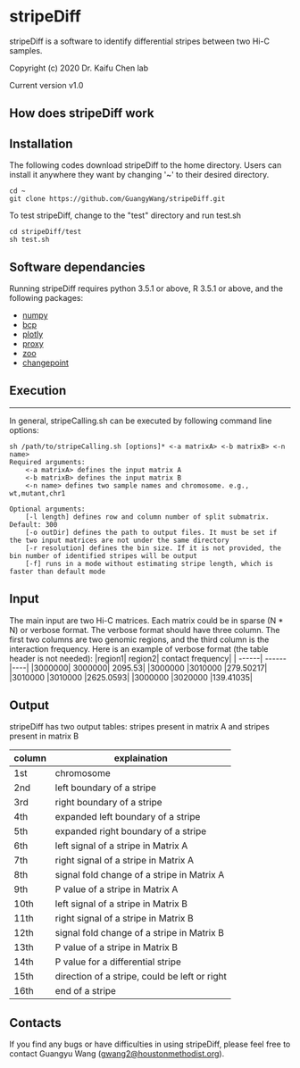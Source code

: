 # stripeDiff
stripeDiff is a software to identify differential stripes between two Hi-C samples. 

Copyright (c) 2020 Dr. Kaifu Chen lab

Current version v1.0


## How does stripeDiff work


## Installation
The following codes download stripeDiff to the home directory. Users can install it anywhere they want by changing '~' to their desired directory.

    cd ~
    git clone https://github.com/GuangyWang/stripeDiff.git
    
To test stripeDiff, change to the "test" directory and run test.sh

    cd stripeDiff/test
    sh test.sh


## Software dependancies
Running stripeDiff requires python 3.5.1 or above, R 3.5.1 or above, and the following packages:
- [numpy](https://numpy.org)
- [bcp](https://cran.r-project.org/web/packages/bcp/index.html)
- [plotly](https://cran.r-project.org/web/packages/plotly/index.html)
- [proxy](https://cran.r-project.org/web/packages/proxy/index.html)
- [zoo](https://cran.r-project.org/web/packages/zoo/index.html)
- [changepoint](https://cran.r-project.org/web/packages/changepoint/index.html)


## Execution
----------
In general, stripeCalling.sh can be executed by following command line options:

    sh /path/to/stripeCalling.sh [options]* <-a matrixA> <-b matrixB> <-n name>
    Required arguments:
        <-a matrixA> defines the input matrix A
        <-b matrixB> defines the input matrix B
        <-n name> defines two sample names and chromosome. e.g., wt,mutant,chr1
    
    Optional arguments:
        [-l length] defines row and column number of split submatrix. Default: 300 
        [-o outDir] defines the path to output files. It must be set if the two input matrices are not under the same directory
        [-r resolution] defines the bin size. If it is not provided, the bin number of identified stripes will be output
        [-f] runs in a mode without estimating stripe length, which is faster than default mode

## Input
The main input are two Hi-C matrices. Each matrix could be in sparse (N * N) or verbose format. The verbose format should have three column. The first two columns are two genomic regions, and the third column is the interaction frequency. Here is an example of verbose format (the table header is not needed):
|region1|	region2|	contact frequency|
| ------| ------|----|
|3000000|	3000000|	2095.53|
|3000000	|3010000	|279.50217|
|3010000	|3010000	|2625.0593|
|3000000	|3020000	|139.41035|

## Output
stripeDiff has two output tables: stripes present in matrix A and stripes present in matrix B

| column | explaination |
| ------| ------|
| 1st | chromosome |
| 2nd | left boundary of a stripe |
| 3rd | right boundary of a stripe |
| 4th | expanded left boundary of a stripe |
| 5th | expanded right boundary of a stripe |
| 6th | left signal of a stripe in Matrix A |
| 7th | right signal of a stripe in Matrix A |
| 8th | signal fold change of a stripe in Matrix A |
| 9th | P value of a stripe in Matrix A |
| 10th | left signal of a stripe in Matrix B |
| 11th | right signal of a stripe in Matrix B |
| 12th | signal fold change of a stripe in Matrix B |
| 13th | P value of a stripe in Matrix B |
| 14th | P value for a differential stripe |
| 15th | direction of a stripe, could be left or right |
| 16th | end of a stripe |


## Contacts
If you find any bugs or have difficulties in using stripeDiff, please feel free to contact Guangyu Wang (gwang2@houstonmethodist.org).
